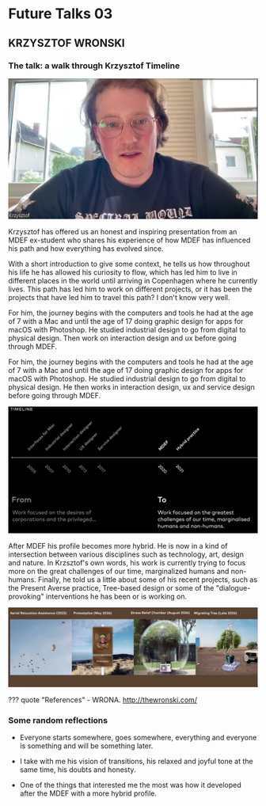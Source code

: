 # **Future Talks 03**

## KRZYSZTOF WRONSKI

### The talk: a walk through Krzysztof Timeline

![Krzysztof Wronski](../../images/T3-FT-KRZYSZTOF.JPG)

Krzysztof has offered us an honest and inspiring presentation from an MDEF ex-student who shares his experience of how MDEF has influenced his path and how everything has evolved since.

With a short introduction to give some context, he tells us how throughout his life he has allowed his curiosity to flow, which has led him to live in different places in the world until arriving in Copenhagen where he currently lives. This path has led him to work on different projects, or it has been the projects that have led him to travel this path? I don't know very well.

For him, the journey begins with the computers and tools he had at the age of 7 with a Mac and until the age of 17 doing graphic design for apps for macOS with Photoshop. He studied industrial design to go from digital to physical design. Then work on interaction design and ux before going through MDEF.

For him, the journey begins with the computers and tools he had at the age of 7 with a Mac and until the age of 17 doing graphic design for apps for macOS with Photoshop. He studied industrial design to go from digital to physical design. He then works in interaction design, ux and service design before going through MDEF.

![Timeline](../../images/T3-FT-KR-timeline.png)

After MDEF his profile becomes more hybrid. He is now in a kind of intersection between various disciplines such as technology, art, design and nature. In Krzsztof's own words, his work is currently trying to focus more on the great challenges of our time, marginalized humans and non-humans. Finally, he told us a little about some of his recent projects, such as the Present Averse practice, Tree-based design or some of the "dialogue-provoking" interventions he has been or is working on.

![Krzysztof interventions](../../images/T3-FT-KRZYSZTOF-interventions.JPG)


??? quote "References"
    - WRONA. http://thewronski.com/


### Some random reflections

- Everyone starts somewhere, goes somewhere, everything and everyone is something and will be something later.

- I take with me his vision of transitions, his relaxed and joyful tone at the same time, his doubts and honesty.

- One of the things that interested me the most was how it developed after the MDEF with a more hybrid profile.